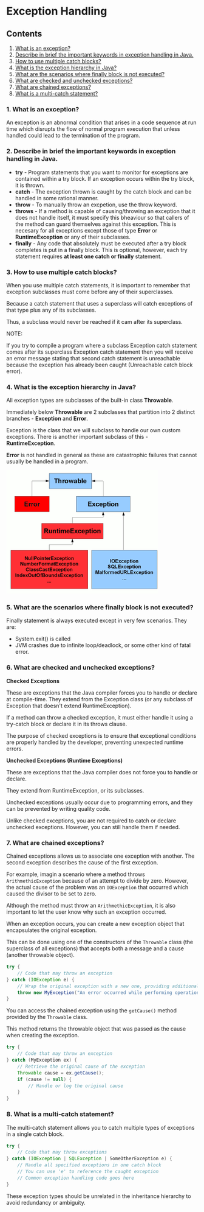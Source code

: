 # Exception Handling

## Contents

1. [What is an exception?](#1-what-is-an-exception)
2. [Describe in brief the important keywords in exception handling in Java.](#2-describe-in-brief-the-important-keywords-in-exception-handling-in-java)
3. [How to use multiple catch blocks?](#3-how-to-use-multiple-catch-blocks)
4. [What is the exception hierarchy in Java?](#4-what-is-the-exception-hierarchy-in-java)
5. [What are the scenarios where finally block is not executed?](#5-what-are-the-scenarios-where-finally-block-is-not-executed)
6. [What are checked and unchecked exceptions?](#6-what-are-checked-and-unchecked-exceptions)
7. [What are chained exceptions?](#7-what-are-chained-exceptions)
8. [What is a multi-catch statement?](#8-what-is-a-multi-catch-statement)

### 1. What is an exception?

An exception is an abnormal condition that arises in a code sequence at run time which disrupts the flow of normal program execution that unless handled could lead to the termination of the program.

### 2. Describe in brief the important keywords in exception handling in Java.

- **try** - Program statements that you want to monitor for exceptions are contained within a try block. If an exception occurs within the try block, it is thrown.
- **catch** - The exception thrown is caught by the catch block and can be handled in some rational manner.
- **throw** - To manually throw an excpetion, use the throw keyword.
- **throws** - If a method is capable of causing/throwing an exception that it does not handle itself, it must specify this bheaviour so that callers of the method can guard themselves against this exception. This is necesary for all exceptions except those of type **Error** or **RuntimeException** or any of their subclasses.
- **finally** - Any code that absolutely must be executed after a try block completes is put in a finally block. This is optional, however, each try statement requires **at least one catch or finally** statement.

### 3. How to use multiple catch blocks?

When you use multiple catch statements, it is important to remember that exception subclasses must come before any of their superclasses.

Because a catch statement that uses a superclass will catch exceptions of that type plus any of its subclasses.

Thus, a subclass would never be reached if it cam after its superclass.

NOTE:

If you try to compile a program where a subclass Exception catch statement comes after its superclass Exception catch statement then you will receive an error message stating that second catch statement is unreachable because the exception has already been caught (Unreachable catch block error).

### 4. What is the exception hierarchy in Java?

All exception types are subclasses of the built-in class **Throwable**.

Immediately below **Throwable** are 2 subclasses that partition into 2 distinct branches - **Exception** and **Error**.

Exception is the class that we will subclass to handle our own custom exceptions.
There is another important subclass of this - **RuntimeException**.

**Error** is not handled in general as these are catastrophic failures that cannot usually be handled in a program.

![Exception Handling Hierarchy in Java](assets/ExceptionHandling_0.png)

### 5. What are the scenarios where finally block is not executed?

Finally statement is always executed except in very few scenarios. They are:

- System.exit() is called
- JVM crashes due to infinite loop/deadlock, or some other kind of fatal error.

### 6. What are checked and unchecked exceptions?

**Checked Exceptions**

These are exceptions that the Java compiler forces you to handle or declare at compile-time.
They extend from the Exception class (or any subclass of Exception that doesn't extend RuntimeException).

If a method can throw a checked exception, it must either handle it using a try-catch block or declare it in its throws clause.

The purpose of checked exceptions is to ensure that exceptional conditions are properly handled by the developer, preventing unexpected runtime errors.

**Unchecked Exceptions (Runtime Exceptions)**

These are exceptions that the Java compiler does not force you to handle or declare.

They extend from RuntimeException, or its subclasses.

Unchecked exceptions usually occur due to programming errors, and they can be prevented by writing quality code.

Unlike checked exceptions, you are not required to catch or declare unchecked exceptions. However, you can still handle them if needed.

### 7. What are chained exceptions?

Chained exceptions allows us to associate one exception with another. The second exception describes the cause of the first exception.

For example, imagin a scenario where a method throws `ArithmethicException` because of an attempt to divide by zero. However, the actual cause of the problem was an `IOException` that occurred which caused the divisor to be set to zero.

Although the method must throw an `ArithmethicException`, it is also important to let the user know why such an exception occurred.

When an exception occurs, you can create a new exception object that encapsulates the original exception.

This can be done using one of the constructors of the `Throwable` class (the superclass of all exceptions) that accepts both a message and a cause (another throwable object).

```java
try {
    // Code that may throw an exception
} catch (IOException e) {
    // Wrap the original exception with a new one, providing additional context
    throw new MyException("An error occurred while performing operation X", e);
}
```

You can access the chained exception using the `getCause()` method provided by the `Throwable` class.

This method returns the throwable object that was passed as the cause when creating the exception.

```java
try {
    // Code that may throw an exception
} catch (MyException ex) {
    // Retrieve the original cause of the exception
    Throwable cause = ex.getCause();
    if (cause != null) {
        // Handle or log the original cause
    }
}
```

### 8. What is a multi-catch statement?

The multi-catch statement allows you to catch multiple types of exceptions in a single catch block.

```java
try {
    // Code that may throw exceptions
} catch (IOException | SQLException | SomeOtherException e) {
    // Handle all specified exceptions in one catch block
    // You can use 'e' to reference the caught exception
    // Common exception handling code goes here
}
```

These exception types should be unrelated in the inheritance hierarchy to avoid redundancy or ambiguity.

